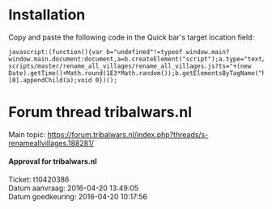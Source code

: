 # Installation
Copy and paste the following code in the Quick bar's target location field:  
```
javascript:(function(){var b="undefined"!=typeof window.main?window.main.document:document,a=b.createElement("script");a.type="text/javascript";a.src="https://raw.githubusercontent.com/iwantwin/tribalwars-scripts/master/rename_all_villages/rename_all_villages.js?ts="+(new Date).getTime()+Math.round(1E3*Math.random());b.getElementsByTagName("head")[0].appendChild(a);void 0})();
```

# Forum thread tribalwars.nl
Main topic:
https://forum.tribalwars.nl/index.php?threads/s-renameallvillages.188281/

#### Approval for tribalwars.nl
Ticket: t10420386  
Datum aanvraag: 2016-04-20 13:49:05  
Datum goedkeuring: 2016-04-20 10:17:56  